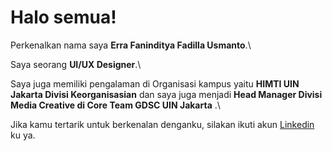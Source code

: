# Halo semua! 

Perkenalkan nama saya **Erra Faninditya Fadilla Usmanto**.\

Saya seorang **UI/UX Designer**.\

Saya juga memiliki pengalaman di Organisasi kampus yaitu **HIMTI UIN Jakarta Divisi Keorganisasian** dan saya juga menjadi **Head Manager Divisi Media Creative di Core Team GDSC UIN Jakarta** .\

Jika kamu tertarik untuk berkenalan denganku, silakan ikuti akun [Linkedin](www.linkedin.com/in/erraffadillaa) ku ya.
